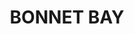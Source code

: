 ---
lastmod: '2025-04-06T06:05:20+00:00'
latitude: -34.009345
layout: suburb
longitude: 151.063808
postcode: '2226'
state: NSW
title: BONNET BAY
url: /nsw/bonnet-bay/
---